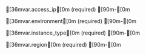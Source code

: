 
  [36mvar.access_ip[0m (required)
  [90m-[0m

  [36mvar.environment[0m (required)
  [90m-[0m

  [36mvar.instance_type[0m (required)
  [90m-[0m

  [36mvar.region[0m (required)
  [90m-[0m
